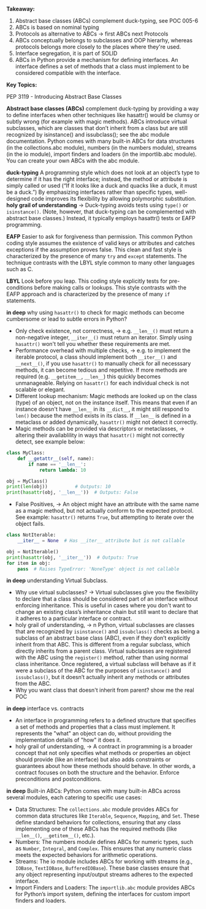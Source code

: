 **Takeaway:**
1. Abstract base classes (ABCs) complement duck-typing, see POC 005-6
2. ABCs is based on nominal typing
3. Protocols as alternative to ABCs -> first ABCs next Protocols
4. ABCs conceptually belongs to subclasses and OOP hierarhy, whereas protocols belongs more closely to the places where they're used.
5. Interface segregation, it is part of SOLID
6. ABCs in Python provide a mechanism for defining interfaces. An interface defines a set of methods that a class must implement to be considered compatible with the interface.

**Key Topics:**

PEP 3119 - Introducing Abstract Base Classes

**Abstract base classes (ABCs)** complement duck-typing by providing a way to define interfaces when other techniques like hasattr() would be clumsy or subtly wrong (for example with magic methods). ABCs introduce virtual subclasses, which are classes that don’t inherit from a class but are still recognized by isinstance() and issubclass(); see the abc module documentation. Python comes with many built-in ABCs for data structures (in the collections.abc module), numbers (in the numbers module), streams (in the io module), import finders and loaders (in the importlib.abc module). You can create your own ABCs with the abc module.

**duck-typing** A programming style which does not look at an object’s type to determine if it has the right interface; instead, the method or attribute is simply called or used (“If it looks like a duck and quacks like a duck, it must be a duck.”) By emphasizing interfaces rather than specific types, well-designed code improves its flexibility by allowing polymorphic substitution. **holy grail of understanding** -> Duck-typing avoids tests using `type()` or `isinstance()`. (Note, however, that duck-typing can be complemented with abstract base classes.) Instead, it typically employs hasattr() tests or EAFP programming.

**EAFP** Easier to ask for forgiveness than permission. This common Python coding style assumes the existence of valid keys or attributes and catches exceptions if the assumption proves false. This clean and fast style is characterized by the presence of many `try` and `except` statements. The technique contrasts with the LBYL style common to many other languages such as C.

**LBYL** Look before you leap. This coding style explicitly tests for pre-conditions before making calls or lookups. This style contrasts with the EAFP approach and is characterized by the presence of many `if` statements. 


**in deep** why using `hasattr()` to check for magic methods can become cumbersome or lead to subtle errors in Python?
- Only check existence, not correctness, -> e.g. `__len__()` must return a non-negative integer, `__iter__()` must return an iterator. Simply using `hasattr()` won't tell you whether these requirements are met.
- Performance overhead with multiple checks, -> e.g. to implement the iterable protocol, a class should implement both `__iter__()` and `__next__()`, if you use `hasattr()` to manually check for all necesssary methods, it can become tedious and repetitive. If more methods are required (e.g. `__getitem__`, `__len__`) this quickly becomes unmanageable. Relying on `hasattr()` for each individual check is not scalable or elegant.
- Different lookup mechanism: Magic methods are looked up on the class (type) of an object, not on the instance itself. This means that even if an instance doesn't have `__len__` in its `__dict__`, it might still respond to `len()` because the method exists in its class. If `__len__` is defined in a metaclass or added dynamically, `hasattr()` might not detect it correctly.
- Magic methods can be provided via descriptors or metaclasses, -> altering their availablility in ways that `hasattr()` might not correctly detect, see example below:
```python
class MyClass:
    def __getattr__(self, name):
        if name == '__len__':
            return lambda: 10

obj = MyClass()
print(len(obj))          # Outputs: 10
print(hasattr(obj, '__len__'))  # Outputs: False
```
- False Positives, -> An object might have an attribute with the same name as a magic method, but not actually conform to the expected protocol. See example: `hasattr()` returns `True`, but attempting to iterate over the object fails.
```python
class NotIterable:
    __iter__ = None  # Has __iter__ attribute but is not callable

obj = NotIterable()
print(hasattr(obj, '__iter__'))  # Outputs: True
for item in obj:
    pass  # Raises TypeError: 'NoneType' object is not callable
```

**in deep** understanding Virtual Subclass.
- Why use virtual subclasses? -> Virtual subclasses give you the flexibility to declare that a class should be considered part of an interface without enforcing inheritance. This is useful in cases where you don't want to change an existing class’s inheritance chain but still want to declare that it adheres to a particular interface or contract.
- holy grail of understanding, -> n Python, virtual subclasses are classes that are recognized by `isinstance()` and `issubclass()` checks as being a subclass of an abstract base class (ABC), even if they don’t explicitly inherit from that ABC. This is different from a regular subclass, which directly inherits from a parent class. Virtual subclasses are registered with the ABC using the `register()` method, rather than using normal class inheritance. Once registered, a virtual subclass will behave as if it were a subclass of the ABC for the purposes of `isinstance()` and `issubclass()`, but it doesn’t actually inherit any methods or attributes from the ABC.
- Why you want class that doesn't inherit from parent? show me the real POC

**in deep** interface vs. contracts
- An interface in programming refers to a defined structure that specifies a set of methods and properties that a class must implement. It represents the "what" an object can do, without providing the implementation details of "how" it does it.
- holy grail of understanding, -> A contract in programming is a broader concept that not only specifies what methods or properties an object should provide (like an interface) but also adds constraints or guarantees about how these methods should behave. In other words, a contract focuses on both the structure and the behavior. Enforce preconditions and postconditions.

**in deep** Built-in ABCs:
Python comes with many built-in ABCs across several modules, each catering to specific use cases:
- Data Structures: The `collections.abc` module provides ABCs for common data structures like `Iterable`, `Sequence`, `Mapping`, and `Set`. These define standard behaviors for collections, ensuring that any class implementing one of these ABCs has the required methods (like `__len__()`, `__getitem__()`, etc.).
- Numbers: The numbers module defines ABCs for numeric types, such as `Number`, `Integral`, and `Complex`. This ensures that any numeric class meets the expected behaviors for arithmetic operations.
- Streams: The io module includes ABCs for working with streams (e.g., `IOBase`, `TextIOBase`, `BufferedIOBase`). These base classes ensure that any object representing input/output streams adheres to the expected interface.
- Import Finders and Loaders: The `importlib.abc` module provides ABCs for Python’s import system, defining the interfaces for custom import finders and loaders.
